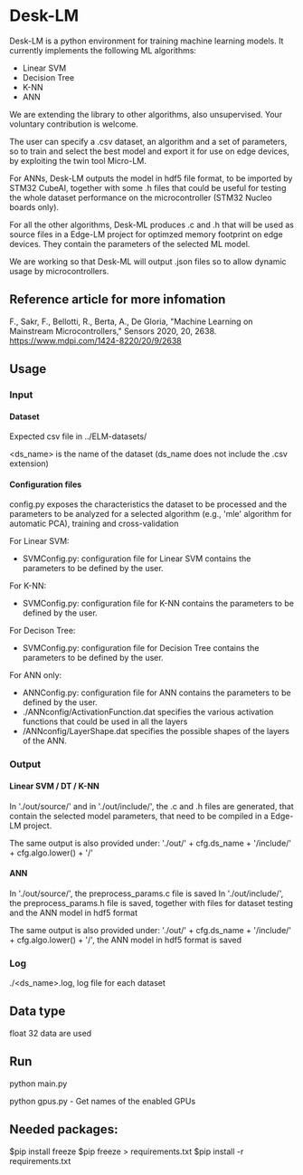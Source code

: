 # Desk-LM
Desk-LM is a python environment for training machine learning models. It currently implements the following ML algorithms:

- Linear SVM
- Decision Tree
- K-NN
- ANN 

We are extending the library to other algorithms, also unsupervised. Your voluntary contribution is welcome.

The user can specify a .csv dataset, an algorithm and a set of parameters, so to train and select the best model and export it for use on edge devices, by exploiting the twin tool Micro-LM.

For ANNs, Desk-LM outputs the model in hdf5 file format, to be imported by STM32 CubeAI, together with some .h files that could be useful for testing the whole dataset performance on the microcontroller (STM32 Nucleo boards only).

For all the other algorithms, Desk-ML produces .c and .h that will be used as source files in a Edge-LM project for optimzed memory footprint on edge devices. They contain the parameters of the selected ML model.

We are working so that Desk-ML will output .json files so to allow dynamic usage by microcontrollers.

## Reference article for more infomation
F., Sakr, F., Bellotti, R., Berta, A., De Gloria, "Machine Learning on Mainstream Microcontrollers," Sensors 2020, 20, 2638.
https://www.mdpi.com/1424-8220/20/9/2638

## Usage

### Input
#### Dataset
Expected csv file in ../ELM-datasets/

\<ds_name\> is the name of the dataset (ds_name does not include the .csv extension)

#### Configuration files
config.py exposes the characteristics the dataset to be processed and the parameters to be analyzed for a selected algorithm (e.g., 'mle' algorithm for automatic PCA), training and cross-validation

For Linear SVM:
- SVMConfig.py: configuration file for Linear SVM contains the parameters to be defined by the user.

For K-NN:
- SVMConfig.py: configuration file for K-NN contains the parameters to be defined by the user.

For Decison Tree:
- SVMConfig.py: configuration file for Decision Tree contains the parameters to be defined by the user.

For ANN only:
- ANNConfig.py: configuration file for ANN contains the parameters to be defined by the user.
- ./ANNconfig/ActivationFunction.dat specifies the various activation functions that could be used in all the layers
- /ANNconfig/LayerShape.dat specifies the possible shapes of the layers of the ANN.

### Output

#### Linear SVM / DT / K-NN 
In './out/source/' and in './out/include/', the .c and .h files are generated, that contain the selected model parameters, that need to be compiled in a Edge-LM project.

The same output is also provided under:
'./out/' + cfg.ds_name + '/include/' + cfg.algo.lower() + '/'

#### ANN
In './out/source/', the preprocess_params.c file is saved
In './out/include/', the preprocess_params.h file is saved, together with files for dataset testing and the ANN model in hdf5 format

The same output is also provided under:
'./out/' + cfg.ds_name + '/include/' + cfg.algo.lower() + '/', the ANN model in hdf5 format is saved

### Log
./\<ds_name\>.log, log file for each dataset 

## Data type
float 32 data are used

## Run
python main.py

python gpus.py - Get names of the enabled GPUs 

## Needed packages:
$pip install freeze
$pip freeze > requirements.txt 
$pip install -r requirements.txt
